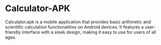 # Calculator-APK
Calculator.apk is a mobile application that provides basic arithmetic and scientific calculation functionalities on Android devices. It features a user-friendly interface with a sleek design, making it easy to use for users of all ages.
